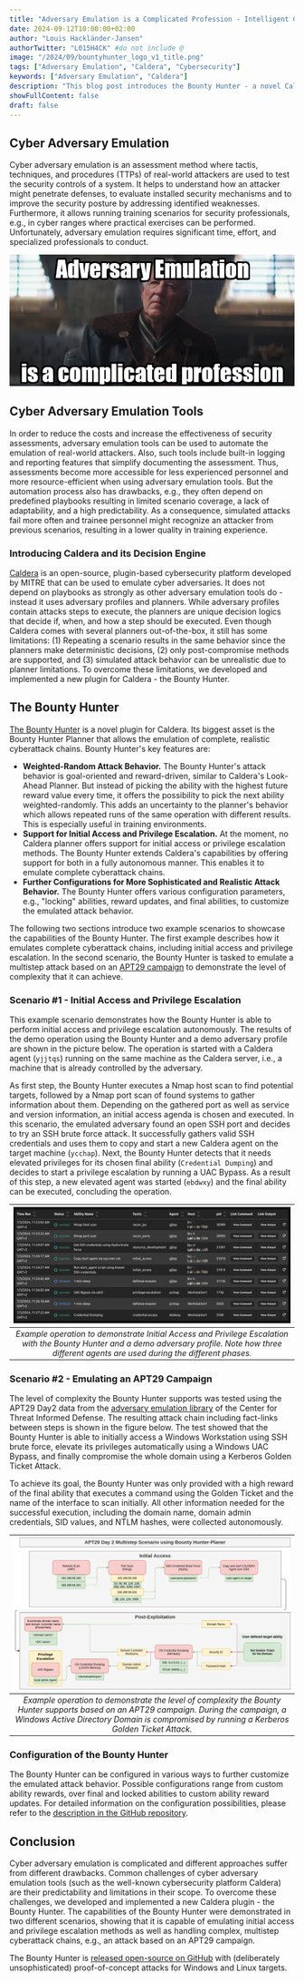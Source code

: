 ```yaml
---
title: "Adversary Emulation is a Complicated Profession - Intelligent Cyber Adversary Emulation with the Bounty Hunter"
date: 2024-09-12T10:00:00+02:00
author: "Louis Hackländer-Jansen"
authorTwitter: "L015H4CK" #do not include @
image: "/2024/09/bountyhunter_logo_v1_title.png"
tags: ["Adversary Emulation", "Caldera", "Cybersecurity"]
keywords: ["Adversary Emulation", "Caldera"]
description: "This blog post introduces the Bounty Hunter - a novel Caldera plugin for intelligent cyber adversary emulation. Its main contribution is the emulation of complete, realistic cyber attack chains. The Plugin is available on [**GitHub**](https://github.com/fkie-cad/bountyhunter)."
showFullContent: false
draft: false
---
```


## Cyber Adversary Emulation
Cyber adversary emulation is an assessment method where tactis, techniques, and procedures (TTPs) of real-world attackers are used to test the security controls of a system.
It helps to understand how an attacker might penetrate defenses, to evaluate installed security mechanisms and to improve the security posture by addressing identified weaknesses.
Furthermore, it allows running training scenarios for security professionals, e.g., in cyber ranges where practical exercises can be performed.
Unfortunately, adversary emulation requires significant time, effort, and specialized professionals to conduct.

![](/2024/09/bountyhunter_wernerherzog.png)

## Cyber Adversary Emulation Tools
In order to reduce the costs and increase the effectiveness of security assessments, adversary emulation tools can be used to automate the emulation of real-world attackers.
Also, such tools include built-in logging and reporting features that simplify documenting the assessment.
Thus, assessments become more accessible for less experienced personnel and more resource-efficient when using adversary emulation tools.
But the automation process also has drawbacks, e.g., they often depend on predefined playbooks resulting in limited scenario coverage, a lack of adaptability, and a high predictability.
As a consequence, simulated attacks fail more often and trainee personnel might recognize an attacker from previous scenarios, resulting in a lower quality in training experience.

### Introducing Caldera and its Decision Engine
[Caldera](https://github.com/mitre/caldera) is an open-source, plugin-based cybersecurity platform developed by MITRE that can be used to emulate cyber adversaries.
It does not depend on playbooks as strongly as other adversary emulation tools do - instead it uses adversary profiles and planners.
While adversary profiles contain attacks steps to execute, the planners are unique decision logics that decide if, when, and how a step should be executed.
Even though Caldera comes with several planners out-of-the-box, it still has some limitations: (1) Repeating a scenario results in the same behavior since the planners make deterministic decisions, (2) only post-compromise methods are supported, and (3) simulated attack behavior can be unrealistic due to planner limitations.
To overcome these limitations, we developed and implemented a new plugin for Caldera - the Bounty Hunter.

## The Bounty Hunter
[The Bounty Hunter](https://github.com/fkie-cad/bountyhunter) is a novel plugin for Caldera.
Its biggest asset is the Bounty Hunter Planner that allows the emulation of complete, realistic cyberattack chains.
Bounty Hunter's key features are:
- **Weighted-Random Attack Behavior.** The Bounty Hunter's attack behavior is goal-oriented and reward-driven, similar to Caldera's Look-Ahead Planner. But instead of picking the ability with the highest future reward value every time, it offers the possibility to pick the next ability weighted-randomly. This adds an uncertainty to the planner's behavior which allows repeated runs of the same operation with different results. This is especially useful in training environments.
- **Support for Initial Access and Privilege Escalation.** At the moment, no Caldera planner offers support for initial access or privilege escalation methods. The Bounty Hunter extends Caldera's capabilities by offering support for both in a fully autonomous manner. This enables it to emulate complete cyberattack chains.
- **Further Configurations for More Sophisticated and Realistic Attack Behavior.** The Bounty Hunter offers various configuration parameters, e.g., "locking" abilities, reward updates, and final abilities, to customize the emulated attack behavior.

The following two sections introduce two example scenarios to showcase the capabilities of the Bounty Hunter.
The first example describes how it emulates complete cyberattack chains, including initial access and privilege escalation.
In the second scenario, the Bounty Hunter is tasked to emulate a multistep attack based on an [APT29 campaign](https://github.com/center-for-threat-informed-defense/adversary_emulation_library/tree/master/apt29) to demonstrate the level of complexity that it can achieve.

### Scenario #1 - Initial Access and Privilege Escalation
This example scenario demonstrates how the Bounty Hunter is able to perform initial access and privilege escalation autonomously.
The results of the demo operation using the Bounty Hunter and a demo adversary profile are shown in the picture below.
The operation is started with a Caldera agent (`yjjtqs`) running on the same machine as the Caldera server, i.e., a machine that is already controlled by the adversary.

As first step, the Bounty Hunter executes a Nmap host scan to find potential targets, followed by a Nmap port scan of found systems to gather information about them.
Depending on the gathered port as well as service and version information, an initial access agenda is chosen and executed.
In this scenario, the emulated adversary found an open SSH port and decides to try an SSH brute force attack.
It successfully gathers valid SSH credentials and uses them to copy and start a new Caldera agent on the target machine (`ycchap`).
Next, the Bounty Hunter detects that it needs elevated privileges for its chosen final ability (`Credential Dumping`) and decides to start a privilege escalation by running a UAC Bypass.
As a result of this step, a new elevated agent was started (`ebdwxy`) and the final ability can be executed, concluding the operation.

|                                                                               ![](/2024/09/bountyhunter_scenario1.png)                                                                                |
|:-----------------------------------------------------------------------------------------------------------------------------------------------------------------------------------------------------:|
| *Example operation to demonstrate Initial Access and Privilege Escalation with the Bounty Hunter and a demo adversary profile. Note how three different agents are used during the different phases.* |


### Scenario #2 - Emulating an APT29 Campaign
The level of complexity the Bounty Hunter supports was tested using the APT29 Day2 data from the [adversary emulation library](https://github.com/center-for-threat-informed-defense/adversary_emulation_library/) of the Center for Threat Informed Defense.
The resulting attack chain including fact-links between steps is shown in the figure below.
The test showed that the Bounty Hunter is able to initially access a Windows Workstation using SSH brute force, elevate its privileges automatically using a Windows UAC Bypass, and finally compromise the whole domain using a Kerberos Golden Ticket Attack.

To achieve its goal, the Bounty Hunter was only provided with a high reward of the final ability that executes a command using the Golden Ticket and the name of the interface to scan initially.
All other information needed for the successful execution, including the domain name, domain admin credentials, SID values, and NTLM hashes, were collected autonomously.

|                                                                                              ![](/2024/09/bountyhunter_scenario2.png)                                                                                               |
|:-----------------------------------------------------------------------------------------------------------------------------------------------------------------------------------------------------------------------------------:|
| *Example operation to demonstrate the level of complexity the Bounty Hunter supports based on an APT29 campaign. During the campaign, a Windows Active Directory Domain is compromised by running a Kerberos Golden Ticket Attack.* |

### Configuration of the Bounty Hunter
The Bounty Hunter can be configured in various ways to further customize the emulated attack behavior.
Possible configurations range from custom ability rewards, over final and locked abilities to custom ability reward updates.
For detailed information on the configuration possibilities, please refer to the [description in the GitHub repository](https://github.com/fkie-cad/bountyhunter?tab=readme-ov-file#advanced-information-and-configuration).

## Conclusion
Cyber adversary emulation is complicated and different approaches suffer from different drawbacks.
Common challenges of cyber adversary emulation tools (such as the well-known cybersecurity platform Caldera) are their predictability and limitations in their scope.
To overcome these challenges, we developed and implemented a new Caldera plugin - the Bounty Hunter.
The capabilities of the Bounty Hunter were demonstrated in two different scenarios, showing that it is capable of emulating initial access and privilege escalation methods as well as handling complex, multistep cyberattack chains, e.g., an attack based on an APT29 campaign.

The Bounty Hunter is [released open-source on GitHub](https://github.com/fkie-cad/bountyhunter) with (deliberately unsophisticated) proof-of-concept attacks for Windows and Linux targets.
